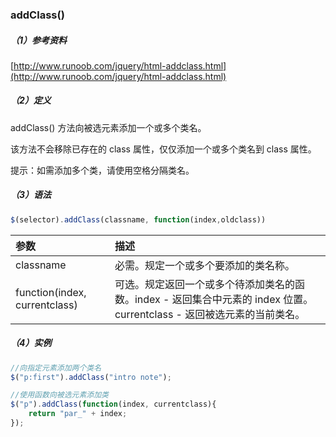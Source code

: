 ### addClass\(\)

##### （1）参考资料

[http://www.runoob.com/jquery/html-addclass.html](http://www.runoob.com/jquery/html-addclass.html)

##### （2）定义

addClass\(\) 方法向被选元素添加一个或多个类名。

该方法不会移除已存在的 class 属性，仅仅添加一个或多个类名到 class 属性。

提示：如需添加多个类，请使用空格分隔类名。

##### （3）语法

```js
$(selector).addClass(classname, function(index,oldclass))
```

| **参数** | **描述** |
| :--- | :--- |
| classname | 必需。规定一个或多个要添加的类名称。 |
| function\(index, currentclass\) | 可选。规定返回一个或多个待添加类名的函数。index - 返回集合中元素的 index 位置。currentclass - 返回被选元素的当前类名。 |

##### （4）实例

```js
//向指定元素添加两个类名
$("p:first").addClass("intro note");
```

```js
//使用函数向被选元素添加类
$("p").addClass(function(index, currentclass){
    return "par_" + index;
});
```



